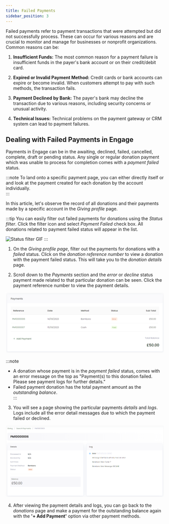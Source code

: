 ```yaml
---
title: Failed Payments
sidebar_position: 3
---
```


Failed payments refer to payment transactions that were attempted but did not successfully process. These can occur for various reasons and are crucial to monitor and manage for businesses or nonprofit organizations. Common reasons can be:

1. **Insufficient Funds:** The most common reason for a payment failure is insufficient funds in the payer's bank account or on their credit/debit card.

2. **Expired or Invalid Payment Method:** Credit cards or bank accounts can expire or become invalid. When customers attempt to pay with such methods, the transaction fails.

3. **Payment Declined by Bank:** The payer's bank may decline the transaction due to various reasons, including security concerns or unusual activity.

4. **Technical Issues:** Technical problems on the payment gateway or CRM system can lead to payment failures.

## Dealing with Failed Payments in Engage

Payments in Engage can be in the awaiting, declined, failed, cancelled, complete, draft or pending status. Any single or regular donation payment which was unable to process for completion comes with a *payment failed* status. 

:::note
To land onto a specific payment page, you can either directly <K2Link route="docs/engage/donations/payments/searching-payments/" text="search for a payment" isInternal /> itself or <K2Link route="docs/engage/accounts/searching-accounts/" text="search for an account" isInternal /> and look at the payment created for each donation by the account individually.  
:::

In this article, let's observe the record of all donations and their payments made by a specific account in the *Giving profile* page. 

:::tip
You can easily filter out failed payments for donations using the *Status filter*. Click the filter icon and select *Payment Failed* check box. All donations related to payment failed status will appear in the list.

![Status filter GIF](./status-filter.gif)
::: 

1. On the *Giving profile page*, filter out the payments for donations with a *failed* status. Click on the *donation reference number* to view a donation with the payment failed status. This will take you to the *donation details* page.

2. Scroll down to the *Payments* section and the *error* or *decline* status payment made related to that particular donation can be seen. Click the payment reference number to view the payment details. 

![Payment section](./payment-section.png)

:::note
- A donation whose payment is in the *payment failed* status, comes with an error message on the top as "Payment(s) to this donation failed. Please see payment logs for further details."  
- Failed payment donation has the total payment amount as the *outstanding balance*.  
:::

3. You will see a page showing the particular payments *details* and *logs*. Logs include all the error detail messages due to which the payment failed or declined. 

![Payment Details and Logs](./payment-log-details.png)

4. After viewing the payment details and logs, you can go back to the *donations* page and make a payment for the outstanding balance again with the **'+ Add Payment'** option via other payment methods.